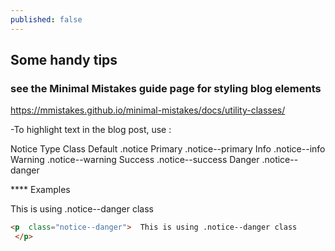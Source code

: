 ```yaml
---
published: false
---
```

## Some handy tips

### see the Minimal Mistakes guide page for styling blog elements
https://mmistakes.github.io/minimal-mistakes/docs/utility-classes/

-To highlight text in the blog post, use :

Notice Type	Class
Default	.notice
Primary	.notice--primary
Info	.notice--info
Warning	.notice--warning
Success	.notice--success
Danger	.notice--danger

**** Examples
<p  class="notice--danger">  
This is using .notice--danger class
 </p>
 
```html
<p  class="notice--danger">  This is using .notice--danger class
 </p>
```

